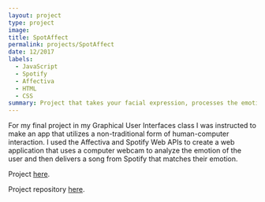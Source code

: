 ```yaml
---
layout: project
type: project
image:
title: SpotAffect
permalink: projects/SpotAffect
date: 12/2017
labels:
  - JavaScript
  - Spotify
  - Affectiva
  - HTML
  - CSS
summary: Project that takes your facial expression, processes the emotion, and then searches for a song on Spotify that matches that emotion. Exploration of the Affectiva and Spotify Web APIs.
---
```


For my final project in my Graphical User Interfaces class I was instructed to make an app that utilizes a non-traditional form of human-computer interaction. I used the Affectiva and Spotify Web APIs to create a web application that uses a computer webcam to analyze the emotion of the user and then delivers a song from Spotify that matches their emotion.

Project [here](https://will-hodge.github.io/SpotAffect/).

<i class="large github icon "></i>Project repository <a href="https://github.com/will-hodge/SpotAffect">here</a>.
